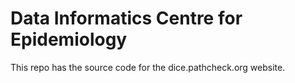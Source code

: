 # Data Informatics Centre for Epidemiology

This repo has the source code for the dice.pathcheck.org website.

